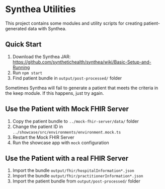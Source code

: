 # Synthea Utilities

This project contains some modules and utility scripts for creating patient-generated data with Synthea.

## Quick Start

1. Download the Synthea JAR: https://github.com/synthetichealth/synthea/wiki/Basic-Setup-and-Running
1. Run `npm start`
1. Find patient bundle in `output/post-processed/` folder

Sometimes Synthea will fail to generate a patient that meets the criteria in the keep module. If this happens, just try again.

## Use the Patient with Mock FHIR Server

1. Copy the patient bundle to `../mock-fhir-server/data/` folder
1. Change the patient ID in `../showcase/src/environments/environment.mock.ts`
1. Restart the Mock FHIR Server
1. Run the showcase app with `mock` configuration

## Use the Patient with a real FHIR Server

1. Import the bundle `output/fhir/hospitalInformation*.json`
1. Import the bundle `output/fhir/practitionerInformation*.json`
1. Import the patient bundle from `output/post-processed/` folder
